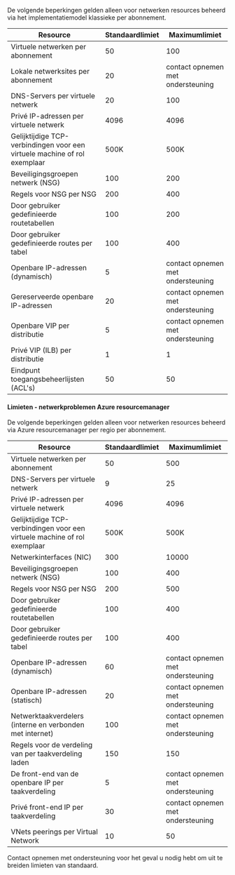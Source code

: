 De volgende beperkingen gelden alleen voor netwerken resources beheerd via het implementatiemodel klassieke per abonnement.

Resource| Standaardlimiet | Maximumlimiet
--- | --- | --- 
Virtuele netwerken per abonnement | 50 | 100
Lokale netwerksites per abonnement | 20 | contact opnemen met ondersteuning
DNS-Servers per virtuele netwerk | 20 | 100
Privé IP-adressen per virtuele netwerk | 4096 | 4096
Gelijktijdige TCP-verbindingen voor een virtuele machine of rol exemplaar | 500K | 500K 
Beveiligingsgroepen netwerk (NSG) | 100 | 200
Regels voor NSG per NSG | 200 | 400
Door gebruiker gedefinieerde routetabellen | 100 | 200
Door gebruiker gedefinieerde routes per tabel | 100 | 400
Openbare IP-adressen (dynamisch) | 5 | contact opnemen met ondersteuning
Gereserveerde openbare IP-adressen | 20 | contact opnemen met ondersteuning
Openbare VIP per distributie | 5 | contact opnemen met ondersteuning
Privé VIP (ILB) per distributie | 1 | 1
Eindpunt toegangsbeheerlijsten (ACL's) | 50 | 50


#### <a name="azure-resource-manager-virtual-networking-limits"></a>Limieten - netwerkproblemen Azure resourcemanager

De volgende beperkingen gelden alleen voor netwerken resources beheerd via Azure resourcemanager per regio per abonnement.

Resource| Standaardlimiet | Maximumlimiet
--- | --- | ---
Virtuele netwerken per abonnement | 50 | 500
DNS-Servers per virtuele netwerk | 9 | 25
Privé IP-adressen per virtuele netwerk | 4096 | 4096
Gelijktijdige TCP-verbindingen voor een virtuele machine of rol exemplaar | 500K |500K
Netwerkinterfaces (NIC) | 300 | 10000
Beveiligingsgroepen netwerk (NSG) | 100 | 400
Regels voor NSG per NSG | 200 | 500
Door gebruiker gedefinieerde routetabellen | 100 | 400
Door gebruiker gedefinieerde routes per tabel | 100 | 400
Openbare IP-adressen (dynamisch) | 60 | contact opnemen met ondersteuning
Openbare IP-adressen (statisch) | 20 | contact opnemen met ondersteuning
Netwerktaakverdelers (interne en verbonden met internet) | 100 | contact opnemen met ondersteuning
Regels voor de verdeling van per taakverdeling laden | 150 | 150
De front-end van de openbare IP per taakverdeling | 5 | contact opnemen met ondersteuning
Privé front-end IP per taakverdeling | 30 | contact opnemen met ondersteuning
VNets peerings per Virtual Network | 10 | 50

Contact opnemen met ondersteuning voor het geval u nodig hebt om uit te breiden limieten van standaard.
